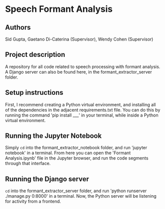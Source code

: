 # Speech Formant Analysis

## Authors

Sid Gupta, Gaetano Di-Caterina (Supervisor), Wendy Cohen (Supervisor)

## Project description
A repository for all code related to speech processing with formant analysis. A Django server can also be found here, in the formant_extractor_server folder.

## Setup instructions
First, I recommend creating a Python virtual environment, and installing all of the dependencies in the adjacent requirements.txt file. You can do this by running the command 'pip install ___' in your terminal, while inside a Python virtual environment.

## Running the Jupyter Notebook 
Simply `cd` into the formant_extractor_notebook folder, and run 'jupyter notebook' in a terminal. From here you can open the 'Formant Analysis.ipynb' file in the Jupyter browser, and run the code segments through that interface.

## Running the Django server
`cd` into the formant_extractor_server folder, and run 'python runserver ./manage.py 0:8000' in a terminal. Now, the Python server will be listening for activity from a frontend.
